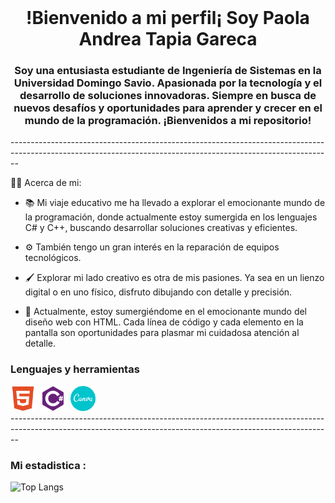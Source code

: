 <div id="header" align="center">
<img src="https://media.giphy.com/media/v1.Y2lkPTc5MGI3NjExb2JjNHg1bGNmam9hbnJhdjY1MjJjNDZhaDMwNXkwNWlxaWs0djMxZSZlcD12MV9pbnRlcm5hbF9naWZfYnlfaWQmY3Q9Zw/2IudUHdI075HL02Pkk/giphy.gif" width="200" alt=""/>
<h1 align="center"> !Bienvenido a mi perfil¡ Soy Paola Andrea Tapia Gareca</h1>
<h3 align="center"> Soy una entusiasta estudiante de Ingeniería de Sistemas en la Universidad Domingo Savio. Apasionada por la tecnología y el desarrollo de soluciones innovadoras. Siempre en busca de nuevos desafíos y oportunidades para aprender y crecer en el mundo de la programación. ¡Bienvenidos a mi repositorio!</h3>
</div>
--------------------------------------------------------------------------------------------------------------------------------------------------------------
 
👩‍💻 Acerca de mi:

- 📚 Mi viaje educativo me ha llevado a explorar el emocionante mundo de la programación, donde actualmente estoy sumergida en los lenguajes C# y C++, buscando desarrollar soluciones creativas y eficientes.

- ⚙️ También tengo un gran interés en la reparación de equipos tecnológicos.

- 🖌️ Explorar mi lado creativo es otra de mis pasiones. Ya sea en un lienzo digital o en uno físico, disfruto dibujando con detalle y precisión.

- 🌱 Actualmente, estoy sumergiéndome en el emocionante mundo del diseño web con HTML. Cada línea de código y cada elemento en la pantalla son oportunidades para plasmar mi cuidadosa atención al detalle.
<div align="left">
    <h3> Lenguajes y herramientas</h3>
    <div>
        <img src="https://github.com/devicons/devicon/blob/master/icons/html5/html5-plain.svg" title="HTML" alt="HTML" width="40" height="40"/>&nbsp;
        <img src="https://github.com/devicons/devicon/blob/master/icons/csharp/csharp-plain.svg" title="C#" alt="C#" width="40" height="40"/>&nbsp;
        <img src="https://github.com/devicons/devicon/blob/master/icons/canva/canva-original.svg" title="Canva" alt="Canva" width="40" height="40"/>&nbsp;
    </div>

</div>
--------------------------------------------------------------------------------------------------------------------------------------------------------------

### Mi estadistica :

![Top Langs](https://github-readme-stats.vercel.app/api/top-langs/?username=PaolaTapiaG&hide_progress=true)
